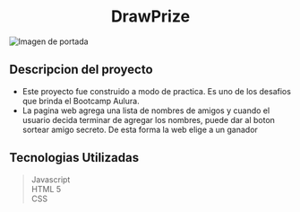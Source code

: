 <h1 align="center">  DrawPrize</h1>

 <img src ="https://capitalcu.ie/wp-content/uploads/2021/03/prize-image-550x350px.jpg" alt="Imagen de portada" align="center">

## Descripcion del proyecto

- Este proyecto fue construido a modo de practica. Es uno de los desafios que brinda el Bootcamp Aulura.
- La pagina web agrega una lista de nombres de amigos y cuando el usuario decida terminar de agregar los nombres, puede dar al boton     sortear amigo secreto. De esta forma la web elige a un ganador 

## Tecnologias Utilizadas

>Javascript</br>
>HTML 5 </br>
>CSS </br>